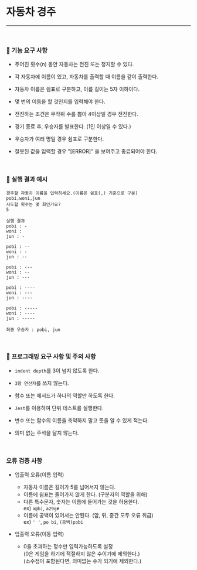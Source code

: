 # 자동차 경주

---

<br>

### 📝 기능 요구 사항

- 주어진 횟수(n) 동안 자동차는 전진 또는 정지할 수 있다.

- 각 자동차에 이름이 있고, 자동차를 출력할 때 이름을 같이 출력한다.

- 자동차 이름은 쉼표로 구분하고, 이름 길이는 5자 이하이다.

- 몇 번의 이동을 할 것인지를 입력해야 한다.

- 전진하는 조건은 무작위 수를 뽑아 4이상일 경우 전진한다.

- 경기 종료 후, 우승자를 발표한다. (1인 이상일 수 있다.)

- 우승자가 여러 명일 경우 쉼표로 구분한다.

- 잘못된 값을 입력할 경우 "[ERROR]" 을 보여주고 종료되어야 한다.

<br>

### 🔎 실행 결과 예시

```
경주할 자동차 이름을 입력하세요.(이름은 쉼표(,) 기준으로 구분)
pobi,woni,jun
시도할 횟수는 몇 회인가요?
5

실행 결과
pobi : -
woni :
jun : -

pobi : --
woni : -
jun : --

pobi : ---
woni : --
jun : ---

pobi : ----
woni : ---
jun : ----

pobi : -----
woni : ----
jun : -----

최종 우승자 : pobi, jun
```

<br>

### 📝 프로그래밍 요구 사항 및 주의 사항

- `indent depth`를 3이 넘지 않도록 한다.

- `3항 연산자`를 쓰지 않는다.

- 함수 또는 메서드가 하나의 역할만 하도록 한다.

- `Jest`를 이용하여 단위 테스트를 실행한다.

- 변수 또는 함수의 이름을 축약하지 말고 뜻을 알 수 있게 적는다.

- 의미 없는 주석을 달지 않는다.

<br>

### 오류 검증 사항

- 입출력 오류(이름 입력)

  - 자동차 이름은 길이가 5를 넘어서지 않는다.
  - 이름에 쉼표는 들어가지 않게 한다. (구분자의 역할을 위해)
  - 다른 특수문자, 숫자는 이름에 들어가는 것을 허용한다.  
    ex) `a@b)`, `a29g#`
  - 이름에 공백이 있어서는 안된다. (앞, 뒤, 중간 모두 오류 취급)  
    ex) `' '`, `po bi`, `(공백)pobi`

- 입출력 오류(이동 입력)
  - 0을 초과하는 정수만 입력가능하도록 설정  
    (0은 게임을 하기에 적절하지 않은 수이기에 제외한다.)  
    (소수점이 포함된다면, 의미없는 수가 되기에 제외한다.)
